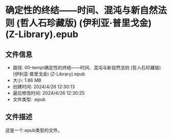 ﻿# 确定性的终结——时间、混沌与新自然法则 (哲人石珍藏版) (伊利亚·普里戈金) (Z-Library).epub

## 文件信息
- 路径: 00-temp\确定性的终结——时间、混沌与新自然法则 (哲人石珍藏版) (伊利亚·普里戈金) (Z-Library).epub
- 大小: 1.86 MB
- 创建时间: 2024/4/26 12:30:13
- 最后修改时间: 2024/4/26 12:30:25
- 文件类型: .epub

## 文件描述
这是一个.epub类型的文件。

